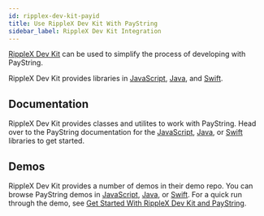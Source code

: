 ```yaml
---
id: ripplex-dev-kit-payid
title: Use RippleX Dev Kit With PayString
sidebar_label: RippleX Dev Kit Integration
---
```


[RippleX Dev Kit](https://github.com/xpring-eng/xpring-sdk) can be used to simplify the process of developing with PayString.

RippleX Dev Kit provides libraries in [JavaScript](https://github.com/xpring-eng/xpring-js), [Java](https://github.com/xpring-eng/xpring4j), and [Swift](https://github.com/xpring-eng/xpringkit).

## Documentation

RippleX Dev Kit provides classes and utilites to work with PayString. Head over to the PayString documentation for the [JavaScript](https://github.com/xpring-eng/Xpring-JS#usage-payid), [Java](https://github.com/xpring-eng/Xpring4j#usage-payid), or [Swift](https://github.com/xpring-eng/XpringKit#usage-payid) libraries to get started.

## Demos

RippleX Dev Kit provides a number of demos in their demo repo. You can browse PayString demos in [JavaScript](https://github.com/xpring-eng/xpring-js#usage-payid), [Java](https://github.com/xpring-eng/xpring4j#usage-payid), or [Swift](https://github.com/xpring-eng/xpringkit#usage-payid). For a quick run through the demo, see [Get Started With RippleX Dev Kit and PayString](ripplex-dev-kit-payid-get-started).
